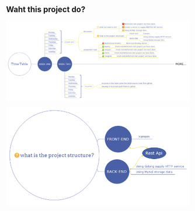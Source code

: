 ## Waht this project do?

![](TimeTable.png)

![what_ is_the_project_structure](what_is_the_project_structure.png)




